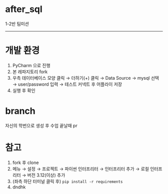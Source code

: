 # after_sql
1-2반 팀미션

---

# 개발 환경
1. PyCharm 으로 진행
2. 본 레파지토리 fork
5. 우측 데이터베이스 모양 클릭 &rarr; 더하기(+) 클릭 &rarr; Data Source &rarr; mysql 선택 &rarr; user/password 입력 &rarr; 테스트 커넥트 후 어플라이 저장
6. 실행 후 확인

# branch
자신의 학번으로 생성 후 수업 끝날때 pr



# 참고
1. fork 후 clone
2. 메뉴 &rarr; 설정 &rarr; 프로젝트 &rarr; 파이썬 인터프리터 &rarr; 인터프리터 추가 &rarr; 로컬 인터프리터 &rarr; 버전 3.12(이상) 추가
3. (좌측 하단 터미널 클릭 후) `pip install -r requirements` 
4. dndhk
